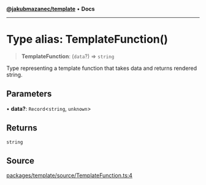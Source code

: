 [**@jakubmazanec/template**](../README.md) • **Docs**

---

# Type alias: TemplateFunction()

> **TemplateFunction**: (`data`?) => `string`

Type representing a template function that takes data and returns rendered string.

## Parameters

• **data?**: `Record`\<`string`, `unknown`\>

## Returns

`string`

## Source

[packages/template/source/TemplateFunction.ts:4](https://github.com/jakubmazanec/js-tools/blob/4653f1571319b3537b5a901a19e171562b7727e5/packages/template/source/TemplateFunction.ts#L4)
